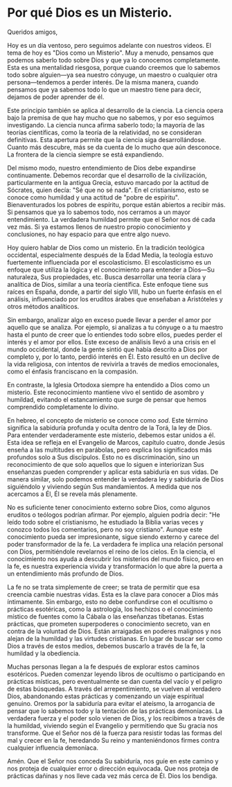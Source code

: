 # Por qué Dios es un Misterio.  

Queridos amigos,  

Hoy es un día ventoso, pero seguimos adelante con nuestros videos. El tema de hoy es "Dios como un Misterio". Muy a menudo, pensamos que podemos saberlo todo sobre Dios y que ya lo conocemos completamente. Esta es una mentalidad riesgosa, porque cuando creemos que lo sabemos todo sobre alguien—ya sea nuestro cónyuge, un maestro o cualquier otra persona—tendemos a perder interés. De la misma manera, cuando pensamos que ya sabemos todo lo que un maestro tiene para decir, dejamos de poder aprender de él.  

Este principio también se aplica al desarrollo de la ciencia. La ciencia opera bajo la premisa de que hay mucho que no sabemos, y por eso seguimos investigando. La ciencia nunca afirma saberlo todo; la mayoría de las teorías científicas, como la teoría de la relatividad, no se consideran definitivas. Esta apertura permite que la ciencia siga desarrollándose. Cuanto más descubre, más se da cuenta de lo mucho que aún desconoce. La frontera de la ciencia siempre se está expandiendo.  

Del mismo modo, nuestro entendimiento de Dios debe expandirse continuamente. Debemos recordar que el desarrollo de la civilización, particularmente en la antigua Grecia, estuvo marcado por la actitud de Sócrates, quien decía: "Sé que no sé nada". En el cristianismo, esto se conoce como humildad y una actitud de "pobre de espíritu". Bienaventurados los pobres de espíritu, porque están abiertos a recibir más. Si pensamos que ya lo sabemos todo, nos cerramos a un mayor entendimiento. La verdadera humildad permite que el Señor nos dé cada vez más. Si ya estamos llenos de nuestro propio conocimiento y conclusiones, no hay espacio para que entre algo nuevo.  

Hoy quiero hablar de Dios como un misterio. En la tradición teológica occidental, especialmente después de la Edad Media, la teología estuvo fuertemente influenciada por el escolasticismo. El escolasticismo es un enfoque que utiliza la lógica y el conocimiento para entender a Dios—Su naturaleza, Sus propiedades, etc. Busca desarrollar una teoría clara y analítica de Dios, similar a una teoría científica. Este enfoque tiene sus raíces en España, donde, a partir del siglo VIII, hubo un fuerte énfasis en el análisis, influenciado por los eruditos árabes que enseñaban a Aristóteles y otros métodos analíticos.  

Sin embargo, analizar algo en exceso puede llevar a perder el amor por aquello que se analiza. Por ejemplo, si analizas a tu cónyuge o a tu maestro hasta el punto de creer que lo entiendes todo sobre ellos, puedes perder el interés y el amor por ellos. Este exceso de análisis llevó a una crisis en el mundo occidental, donde la gente sintió que había descrito a Dios por completo y, por lo tanto, perdió interés en Él. Esto resultó en un declive de la vida religiosa, con intentos de revivirla a través de medios emocionales, como el énfasis franciscano en la compasión.  

En contraste, la Iglesia Ortodoxa siempre ha entendido a Dios como un misterio. Este reconocimiento mantiene vivo el sentido de asombro y humildad, evitando el estancamiento que surge de pensar que hemos comprendido completamente lo divino.  

En hebreo, el concepto de misterio se conoce como *sod*. Este término significa la sabiduría profunda y oculta dentro de la Torá, la ley de Dios. Para entender verdaderamente este misterio, debemos estar unidos a él. Esta idea se refleja en el Evangelio de Marcos, capítulo cuatro, donde Jesús enseña a las multitudes en parábolas, pero explica los significados más profundos solo a Sus discípulos. Esto no es discriminación, sino un reconocimiento de que solo aquellos que lo siguen e interiorizan Sus enseñanzas pueden comprender y aplicar esta sabiduría en sus vidas. De manera similar, solo podemos entender la verdadera ley y sabiduría de Dios siguiéndolo y viviendo según Sus mandamientos. A medida que nos acercamos a Él, Él se revela más plenamente.  

No es suficiente tener conocimiento externo sobre Dios, como algunos eruditos o teólogos podrían afirmar. Por ejemplo, alguien podría decir: "He leído todo sobre el cristianismo, he estudiado la Biblia varias veces y conozco todos los comentarios, pero no soy cristiano". Aunque este conocimiento pueda ser impresionante, sigue siendo externo y carece del poder transformador de la fe. La verdadera fe implica una relación personal con Dios, permitiéndole revelarnos el reino de los cielos. En la ciencia, el conocimiento nos ayuda a descubrir los misterios del mundo físico, pero en la fe, es nuestra experiencia vivida y transformación lo que abre la puerta a un entendimiento más profundo de Dios.  

La fe no se trata simplemente de creer; se trata de permitir que esa creencia cambie nuestras vidas. Esta es la clave para conocer a Dios más íntimamente. Sin embargo, esto no debe confundirse con el ocultismo o prácticas esotéricas, como la astrología, los hechizos o el conocimiento místico de fuentes como la Cábala o las enseñanzas tibetanas. Estas prácticas, que prometen superpoderes o conocimiento secreto, van en contra de la voluntad de Dios. Están arraigadas en poderes malignos y nos alejan de la humildad y las virtudes cristianas. En lugar de buscar ser como Dios a través de estos medios, debemos buscarlo a través de la fe, la humildad y la obediencia.  

Muchas personas llegan a la fe después de explorar estos caminos esotéricos. Pueden comenzar leyendo libros de ocultismo o participando en prácticas místicas, pero eventualmente se dan cuenta del vacío y el peligro de estas búsquedas. A través del arrepentimiento, se vuelven al verdadero Dios, abandonando estas prácticas y comenzando un viaje espiritual genuino. Oremos por la sabiduría para evitar el ateísmo, la arrogancia de pensar que lo sabemos todo y la tentación de las prácticas demoníacas. La verdadera fuerza y el poder solo vienen de Dios, y los recibimos a través de la humildad, viviendo según el Evangelio y permitiendo que Su gracia nos transforme. Que el Señor nos dé la fuerza para resistir todas las formas del mal y crecer en la fe, heredando Su reino y manteniéndonos firmes contra cualquier influencia demoníaca.  

Amén. Que el Señor nos conceda Su sabiduría, nos guíe en este camino y nos proteja de cualquier error o dirección equivocada. Que nos proteja de prácticas dañinas y nos lleve cada vez más cerca de Él. Dios los bendiga.

